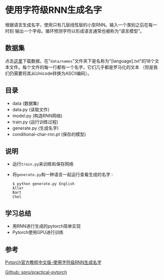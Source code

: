 # 使用字符级RNN生成名字

根据语言生成名字，使用只有几层线性层的小型RNN。输入一个类别之后在每一时刻 输出一个字母。循环预测字符以形成语言通常也被称为“语言模型”。

## 数据集

点击[这里](https://download.pytorch.org/tutorial/data.zip)下载数据，在"`data/names`"文件夹下是名称为"[language].txt"的18个文本文件。每个文件的每一行都有一个名字，它们几乎都是罗马化的文本 （但是我们仍需要将其从Unicode转换为ASCII编码）。

## 目录

- data (数据集)
- data.py (读取文件)
- model.py (构造RNN网络)
- train.py (运行训练过程)
- generate.py (生成名字)
- conditional-char-rnn.pt (保存的模型)

## 说明

- 运行`train.py`来训练和保存网络

- 将`generate.py`和一种语言一起运行查看生成的名字 :

  ```
  $ python generate.py English
  Aller
  Bart
  Chel
  ```
  

## 学习总结

- 用RNN进行生成的pytorch简单实现
- Pytorch使用GPU进行训练

## 参考

[Pytorch官方教程中文版-使用字符级RNN生成名字](http://pytorch123.com/FifthSection/CharRNNGeneration/)

[Github: spro/practical-pytorch](https://github.com/spro/practical-pytorch/blob/master/conditional-char-rnn/conditional-char-rnn.ipynb)